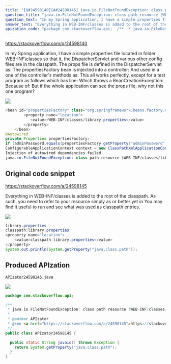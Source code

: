 ```yaml
---
title: "[Q#24598140][A#24598145] java.io.FileNotFoundException: class path resource [WEB-INF/classes/library.properties] cannot be opened because it does not exist"
question_title: "java.io.FileNotFoundException: class path resource [WEB-INF/classes/library.properties] cannot be opened because it does not exist"
question_text: "In my Spring application, I have a simple properties file located in folder WEB-INF\\classes so that it, the DispatcherServlet and various other config files are in the classpath. The props file is defined in the DispatcherServlet as: The propertiesFactory bean is injected into a controller: And used in a one of the controller's methods as: This all works perfectly, except for a test program as follows which has line: Which throws a BeanCreationException: Because of: But if the whole application can see the props file, why not this one program?"
answer_text: "Everything in WEB-INF/classes is added to the root of the classpath. As such, you need to refer to your resource simply as or better yet in You may find it useful to run and see what was used as classpath entries."
apization_code: "package com.stackoverflow.api;  /**  * java.io.FileNotFoundException: class path resource [WEB-INF/classes/library.properties] cannot be opened because it does not exist  *  * @author APIzator  * @see <a href=\"https://stackoverflow.com/a/24598145\">https://stackoverflow.com/a/24598145</a>  */ public class APIzator24598145 {    public static String javaio() throws Exception {     return System.getProperty(\"java.class.path\");   } }"
---
```


https://stackoverflow.com/q/24598140

In my Spring application, I have a simple properties file located in folder WEB-INF\classes so that it, the DispatcherServlet and various other config files are in the classpath.
The props file is defined in the DispatcherServlet as:
The propertiesFactory bean is injected into a controller:
And used in a one of the controller&#x27;s methods as:
This all works perfectly, except for a test program as follows which has line:
Which throws a BeanCreationException:
Because of:
But if the whole application can see the props file, why not this one program?


<div class="code-logo"><img src="/stackoverflow.png" /></div>

```java
<bean id="propertiesFactory" class="org.springframework.beans.factory.config.PropertiesFactoryBean">
        <property name="location">            
           <value>/WEB-INF/classes/library.properties</value>
        </property>
    </bean>
@Autowired 
private Properties propertiesFactory;
if (adminPassword.equals(propertiesFactory.getProperty("adminPassword"))) {
ConfigurableApplicationContext context = new ClassPathXmlApplicationContext("library-servlet.xml");
Injection of autowired dependencies failed
java.io.FileNotFoundException: class path resource [WEB-INF/classes/library.properties] cannot be opened because it does not exist
```


## Original code snippet

https://stackoverflow.com/a/24598145

Everything in WEB-INF/classes is added to the root of the classpath. As such, you need to refer to your resource simply as
or better yet
in
You may find it useful to run
and see what was used as classpath entries.

<div class="code-logo"><img src="/stackoverflow.png" /></div>

```java
library.properties
classpath:library.properties
<property name="location">            
    <value>classpath:library.properties</value>
</property>
System.out.println(System.getProperty("java.class.path"));
```

## Produced APIzation

[`APIzator24598145.java`](https://github.com/blind-papers/apization-temp-data/raw/main/search/APIzator24598145.java)

<div class="code-logo"><img src="/apizator.png" /></div>

```java
package com.stackoverflow.api;

/**
 * java.io.FileNotFoundException: class path resource [WEB-INF/classes/library.properties] cannot be opened because it does not exist
 *
 * @author APIzator
 * @see <a href="https://stackoverflow.com/a/24598145">https://stackoverflow.com/a/24598145</a>
 */
public class APIzator24598145 {

  public static String javaio() throws Exception {
    return System.getProperty("java.class.path");
  }
}

```